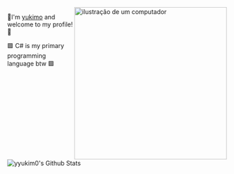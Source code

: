 <img src="https://raw.githubusercontent.com/MicaelliMedeiros/micaellimedeiros/master/image/computer-illustration.png" alt="ilustração de um computador" min-width="350px" max-width="400px" width="350px" align="right">

<p align="left"> 
🍃I'm <a href="https://www.linkedin.com/in/kau%C3%AA-de-sousa-ibiapino/">yukimo</a> and welcome to my profile!🍃

🟪 C# is my primary programming language btw 🟪
</p>


![yyukim0's Github Stats](https://github-readme-stats.vercel.app/api?username=yyukim0&theme=monokai&show_icons=true)


